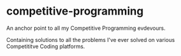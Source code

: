 # competitive-programming
An anchor point to all my Competitive Programming evdevours. 

Containing solutions to all the problems I've ever solved on various Competititve Coding platforms.
